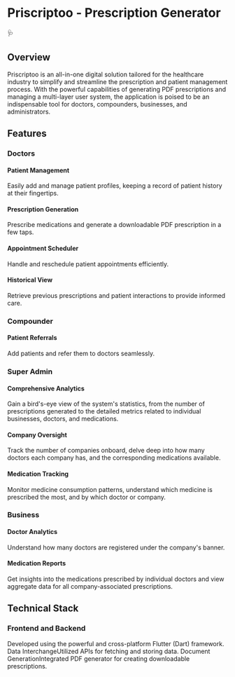 <h1>Priscriptoo - Prescription Generator</h1> 🩺
<h2>Overview</h2>

Priscriptoo is an all-in-one digital solution tailored for the healthcare industry to simplify and streamline the prescription and patient management process. With the powerful capabilities of generating PDF prescriptions and managing a multi-layer user system, the application is poised to be an indispensable tool for doctors, compounders, businesses, and administrators.

<h2>Features</h2>

<h3>Doctors</h3>
  <h4>Patient Management</h4>Easily add and manage patient profiles, keeping a record of patient history at their fingertips.
  <h4>Prescription Generation</h4>Prescribe medications and generate a downloadable PDF prescription in a few taps.
  <h4>Appointment Scheduler</h4>Handle and reschedule patient appointments efficiently.
  <h4>Historical View</h4> Retrieve previous prescriptions and patient interactions to provide informed care.
  
<h3>Compounder</h3>
  <h4>Patient Referrals</h4>Add patients and refer them to doctors seamlessly.

<h3>Super Admin</h3>
  <h4>Comprehensive Analytics</h4>Gain a bird's-eye view of the system's statistics, from the number of prescriptions generated to the detailed metrics related to individual businesses, doctors, and medications.
  <h4>Company Oversight</h4>Track the number of companies onboard, delve deep into how many doctors each company has, and the corresponding medications available.
  <h4>Medication Tracking</h4>Monitor medicine consumption patterns, understand which medicine is prescribed the most, and by which doctor or company.

<h3>Business</h3>
  <h4>Doctor Analytics</h4> Understand how many doctors are registered under the company's banner.
  <h4>Medication Reports</h4> Get insights into the medications prescribed by individual doctors and view aggregate data for all company-associated prescriptions.

<h2>Technical Stack</h2>
  <h3>Frontend and Backend</h3>Developed using the powerful and cross-platform Flutter (Dart) framework.
  </h3>Data Interchange</h3>Utilized APIs for fetching and storing data.
  </h3>Document Generation</h3>Integrated PDF generator for creating downloadable prescriptions.

